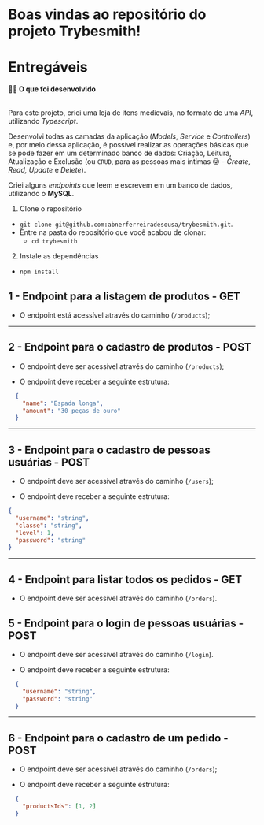 # Boas vindas ao repositório do projeto Trybesmith!

# Entregáveis

  <summary><strong>👨‍💻 O que foi desenvolvido</strong></summary><br />

  Para este projeto, criei uma loja de itens medievais, no formato de uma _API_, utilizando _Typescript_.
  
  Desenvolvi todas as camadas da aplicação (_Models_, _Service_ e _Controllers_) e, por meio dessa aplicação, é possível realizar as operações básicas que se pode fazer em um determinado banco de dados:
  Criação, Leitura, Atualização e Exclusão (ou `CRUD`, para as pessoas mais íntimas 😜 - _Create, Read, Update_ e _Delete_).

  Criei alguns _endpoints_ que leem e escrevem em um banco de dados, utilizando o **MySQL**.



  1. Clone o repositório

  - `git clone git@github.com:abnerferreiradesousa/trybesmith.git`.
  - Entre na pasta do repositório que você acabou de clonar:
    - `cd trybesmith`

  2. Instale as dependências

  - `npm install`

## 1 - Endpoint para a listagem de produtos - GET

- O endpoint está acessível através do caminho (`/products`);

---

## 2 - Endpoint para o cadastro de produtos - POST

- O endpoint deve ser acessível através do caminho (`/products`);

- O endpoint deve receber a seguinte estrutura:
```json
  {
    "name": "Espada longa",
    "amount": "30 peças de ouro"
  }
```

---

## 3 - Endpoint para o cadastro de pessoas usuárias - POST

- O endpoint deve ser acessível através do caminho (`/users`);

- O endpoint deve receber a seguinte estrutura:
```json
{
  "username": "string",
  "classe": "string",
  "level": 1,
  "password": "string"
}
```
---

## 4 - Endpoint para listar todos os pedidos - GET

- O endpoint deve ser acessível através do caminho (`/orders`).


## 5 - Endpoint para o login de pessoas usuárias - POST

- O endpoint deve ser acessível através do caminho (`/login`).

- O endpoint deve receber a seguinte estrutura:
```json
  {
    "username": "string",
    "password": "string"
  }
```

---

## 6 - Endpoint para o cadastro de um pedido - POST

- O endpoint deve ser acessível através do caminho (`/orders`);


- O endpoint deve receber a seguinte estrutura:
```json
  {
    "productsIds": [1, 2]
  }
```

